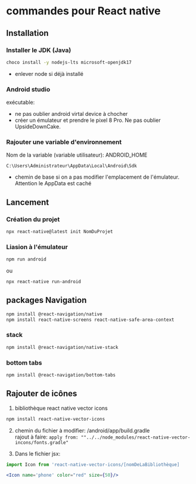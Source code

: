 # commandes pour React native

## Installation

### Installer le JDK (Java)
```bash
choco install -y nodejs-lts microsoft-openjdk17
```
- enlever node si déjà installé


### Android studio
exécutable:  
- ne pas oublier android virtal device à chocher
- créer un émulateur et prendre le pixel 8 Pro. Ne pas oublier UpsideDownCake.

### Rajouter une variable d'environnement 
Nom de la variable (variable utilisateur): ANDROID_HOME


`C:\Users\Administrateur\AppData\Local\Android\Sdk`
- chemin de base si on a pas modifier l'emplacement de l'émulateur. Attention le AppData est caché

## Lancement

### Création du projet

```bash
npx react-native@latest init NomDuProjet
```

### Liasion à l'émulateur

```bash
npm run android
```
ou
```bash
npx react-native run-android
```

## packages Navigation

```bash
npm install @react-navigation/native
npm install react-native-screens react-native-safe-area-context
```

### stack 

```bash
npm install @react-navigation/native-stack
```

### bottom tabs

```bash
npm install @react-navigation/bottom-tabs
```

## Rajouter de icônes

1. bibliothèque react native vector icons 

```bash
npm install react-native-vector-icons
```


2. chemin du fichier à modifier:  /android/app/build.gradle  
rajout à faire: `apply from: ""../../node_modules/react-native-vector-incons/fonts.gradle"`

3. Dans le fichier jsx: 
```jsx
import Icon from 'react-native-vector-icons/[nomDeLaBibliothèque]  

<Icon name='phone' color="red" size={50}/>
```
